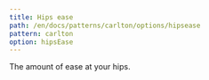 ```yaml
---
title: Hips ease
path: /en/docs/patterns/carlton/options/hipsease
pattern: carlton
option: hipsEase
---
```


The amount of ease at your hips.